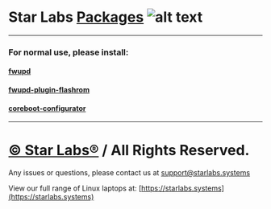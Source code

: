# Star Labs [Packages](https://github.com/StarLabsLtd/packages/) ![alt text](https://cdn.shopify.com/s/files/1/2059/5897/files/Star_50x.png?v=1513954416 "Star Labs Systems")
---

### For normal use, please install:
#### [fwupd](https://github.com/StarLabsLtd/packages/raw/main/Fedora/35/fwupd-1.8.1-0.1alpha.fc36.x86_64.rpm)
#### [fwupd-plugin-flashrom](https://github.com/StarLabsLtd/packages/raw/main/Fedora/35/fwupd-plugin-flashrom-1.8.1-0.1alpha.fc36.x86_64.rpm)
#### [coreboot-configurator](https://github.com/StarLabsLtd/coreboot-configurator)
---
# [© Star Labs®](https://starlabs.systems) / All Rights Reserved.
Any issues or questions, please contact us at [support@starlabs.systems](mailto:supportstarlabs.systems)

View our full range of Linux laptops at: [https://starlabs.systems](https://starlabs.systems)
